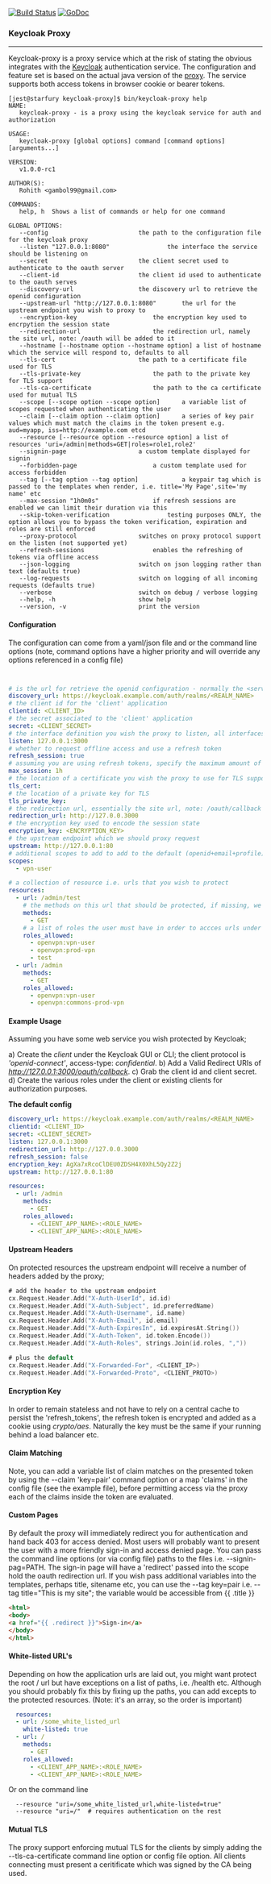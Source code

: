 [![Build Status](https://travis-ci.org/gambol99/keycloak-proxy.svg?branch=master)](https://travis-ci.org/gambol99/keycloak-proxy)
[![GoDoc](http://godoc.org/github.com/gambol99/keycloak-proxy?status.png)](http://godoc.org/github.com/gambol99/keycloak-proxy)

### **Keycloak Proxy**
----

Keycloak-proxy is a proxy service which at the risk of stating the obvious integrates with the [Keycloak](https://github.com/keycloak/keycloak) authentication service. 
The configuration and feature set is based on the actual java version of the [proxy](https://docs.jboss.org/keycloak/docs/1.1.0.Beta2/userguide/html/proxy.html). The service
supports both access tokens in browser cookie or bearer tokens.

```shell
[jest@starfury keycloak-proxy]$ bin/keycloak-proxy help
NAME:
   keycloak-proxy - is a proxy using the keycloak service for auth and authorization

USAGE:
   keycloak-proxy [global options] command [command options] [arguments...]
   
VERSION:
   v1.0.0-rc1
   
AUTHOR(S):
   Rohith <gambol99@gmail.com> 
   
COMMANDS:
   help, h	Shows a list of commands or help for one command
   
GLOBAL OPTIONS:
   --config 						the path to the configuration file for the keycloak proxy
   --listen "127.0.0.1:8080"				the interface the service should be listening on
   --secret 						the client secret used to authenticate to the oauth server
   --client-id 						the client id used to authenticate to the oauth serves
   --discovery-url 					the discovery url to retrieve the openid configuration
   --upstream-url "http://127.0.0.1:8080"		the url for the upstream endpoint you wish to proxy to
   --encryption-key 					the encryption key used to encrpytion the session state
   --redirection-url 					the redirection url, namely the site url, note: /oauth will be added to it
   --hostname [--hostname option --hostname option]	a list of hostname which the service will respond to, defaults to all
   --tls-cert 						the path to a certificate file used for TLS
   --tls-private-key 					the path to the private key for TLS support
   --tls-ca-certificate 				the path to the ca certificate used for mutual TLS
   --scope [--scope option --scope option]		a variable list of scopes requested when authenticating the user
   --claim [--claim option --claim option]		a series of key pair values which must match the claims in the token present e.g. aud=myapp, iss=http://example.com etcd
   --resource [--resource option --resource option]	a list of resources 'uri=/admin|methods=GET|roles=role1,role2'
   --signin-page 					a custom template displayed for signin
   --forbidden-page 					a custom template used for access forbidden
   --tag [--tag option --tag option]			a keypair tag which is passed to the templates when render, i.e. title='My Page',site='my name' etc
   --max-session "1h0m0s"				if refresh sessions are enabled we can limit their duration via this
   --skip-token-verification				testing purposes ONLY, the option allows you to bypass the token verification, expiration and roles are still enforced
   --proxy-protocol					switches on proxy protocol support on the listen (not supported yet)
   --refresh-sessions					enables the refreshing of tokens via offline access
   --json-logging					switch on json logging rather than text (defaults true)
   --log-requests					switch on logging of all incoming requests (defaults true)
   --verbose						switch on debug / verbose logging
   --help, -h						show help
   --version, -v					print the version

```

#### **Configuration**

The configuration can come from a yaml/json file and or the command line options (note, command options have a higher priority and will override any options referenced in a config file)

```YAML


# is the url for retrieve the openid configuration - normally the <server>/auth/realm/<realm_name>
discovery_url: https://keycloak.example.com/auth/realms/<REALM_NAME>
# the client id for the 'client' application
clientid: <CLIENT_ID>
# the secret associated to the 'client' application
secret: <CLIENT_SECRET>
# the interface definition you wish the proxy to listen, all interfaces is specified as ':<port>'
listen: 127.0.0.1:3000
# whether to request offline access and use a refresh token
refresh_session: true
# assuming you are using refresh tokens, specify the maximum amount of time the refresh token can last
max_session: 1h
# the location of a certificate you wish the proxy to use for TLS support
tls_cert:
# the location of a private key for TLS
tls_private_key:
# the redirection url, essentially the site url, note: /oauth/callback is added at the end
redirection_url: http://127.0.0.3000
# the encryption key used to encode the session state
encryption_key: <ENCRYPTION_KEY>
# the upstream endpoint which we should proxy request
upstream: http://127.0.0.1:80
# additional scopes to add to add to the default (openid+email+profile)
scopes:
  - vpn-user

# a collection of resource i.e. urls that you wish to protect
resources:
  - url: /admin/test
    # the methods on this url that should be protected, if missing, we assuming all
    methods:
      - GET
    # a list of roles the user must have in order to accces urls under the above
    roles_allowed:
      - openvpn:vpn-user
      - openvpn:prod-vpn
      - test
  - url: /admin
    methods:
      - GET
    roles_allowed:
      - openvpn:vpn-user
      - openvpn:commons-prod-vpn
```


#### **Example Usage**

Assuming you have some web service you wish protected by Keycloak;

a) Create the *client* under the Keycloak GUI or CLI; the client protocol is *'openid-connect'*, access-type:  *confidential*.
b) Add a Valid Redirect URIs of *http://127.0.0.1:3000/oauth/callback*.
c) Grab the client id and client secret.
d) Create the various roles under the client or existing clients for authorization purposes.

**The default config**

```YAML
discovery_url: https://keycloak.example.com/auth/realms/<REALM_NAME>
clientid: <CLIENT_ID>
secret: <CLIENT_SECRET>
listen: 127.0.0.1:3000
redirection_url: http://127.0.0.3000
refresh_session: false
encryption_key: AgXa7xRcoClDEU0ZDSH4X0XhL5Qy2Z2j
upstream: http://127.0.0.1:80

resources:
  - url: /admin
    methods:
      - GET
    roles_allowed:
      - <CLIENT_APP_NAME>:<ROLE_NAME>
      - <CLIENT_APP_NAME>:<ROLE_NAME>
```

#### **Upstream Headers**

On protected resources the upstream endpoint will receive a number of headers added by the proxy;

```GO
# add the header to the upstream endpoint
cx.Request.Header.Add("X-Auth-UserId", id.id)
cx.Request.Header.Add("X-Auth-Subject", id.preferredName)
cx.Request.Header.Add("X-Auth-Username", id.name)
cx.Request.Header.Add("X-Auth-Email", id.email)
cx.Request.Header.Add("X-Auth-ExpiresIn", id.expiresAt.String())
cx.Request.Header.Add("X-Auth-Token", id.token.Encode())
cx.Request.Header.Add("X-Auth-Roles", strings.Join(id.roles, ","))

# plus the default
cx.Request.Header.Add("X-Forwarded-For", <CLIENT_IP>)
cx.Request.Header.Add("X-Forwarded-Proto", <CLIENT_PROTO>)
```

#### **Encryption Key**

In order to remain stateless and not have to rely on a central cache to persist the 'refresh_tokens', the refresh token is encrypted and added as a cookie using *crypto/aes*. Naturally the key must be the same if your running behind a load balancer etc.  

#### **Claim Matching**

Note, you can add a variable list of claim matches on the presented token by using the --claim 'key=pair' command option or a map 'claims' in the config file (see the example file), before permitting
access via the proxy each of the claims inside the token are evaluated.

#### **Custom Pages**

By default the proxy will immediately redirect you for authentication and hand back 403 for access denied. Most users will probably want to present the user with a more friendly
sign-in and access denied page. You can pass the command line options (or via config file) paths to the files i.e. --signin-pag=PATH. The sign-in page will have a 'redirect' 
passed into the scope hold the oauth redirection url. If you wish pass additional variables into the templates, perhaps title, sitename etc, you can use the --tag key=pair i.e. 
--tag title="This is my site"; the variable would be accessible from {{ .title }}

```HTML
<html>
<body>
<a href="{{ .redirect }}">Sign-in</a>
</body>
</html>
```

#### **White-listed URL's** 

Depending on how the application urls are laid out, you might want protect the root / url but have exceptions on a list of paths, i.e. /health etc. Although you should probably
fix this by fixing up the paths, you can add excepts to the protected resources. (Note: it's an array, so the order is important)

```YAML
  resources:
  - url: /some_white_listed_url
    white-listed: true
  - url: /
    methods:
      - GET
    roles_allowed:
      - <CLIENT_APP_NAME>:<ROLE_NAME>
      - <CLIENT_APP_NAME>:<ROLE_NAME>
```

Or on the command line 

```shell
  --resource "uri=/some_white_listed_url,white-listed=true"
  --resource "uri=/"  # requires authentication on the rest
```

#### **Mutual TLS**

The proxy support enforcing mutual TLS for the clients by simply adding the --tls-ca-certificate command line option or config file option. All clients connecting must present a ceritificate
which was signed by the CA being used.
